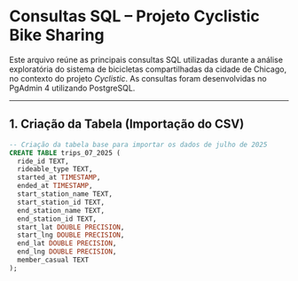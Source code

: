 # Consultas SQL – Projeto Cyclistic Bike Sharing

Este arquivo reúne as principais consultas SQL utilizadas durante a análise exploratória do sistema de bicicletas compartilhadas da cidade de Chicago, no contexto do projeto *Cyclistic*. As consultas foram desenvolvidas no PgAdmin 4 utilizando PostgreSQL.

---

##  1. Criação da Tabela (Importação do CSV)

```sql
-- Criação da tabela base para importar os dados de julho de 2025
CREATE TABLE trips_07_2025 (
  ride_id TEXT,
  rideable_type TEXT,
  started_at TIMESTAMP,
  ended_at TIMESTAMP, 
  start_station_name TEXT, 
  start_station_id TEXT,
  end_station_name TEXT,
  end_station_id TEXT,
  start_lat DOUBLE PRECISION,
  start_lng DOUBLE PRECISION,
  end_lat DOUBLE PRECISION,
  end_lng DOUBLE PRECISION,
  member_casual TEXT
);

